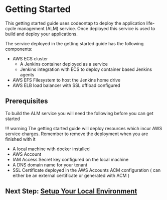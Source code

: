 # Getting Started

This getting started guide uses codeontap to deploy the application life-cycle management (ALM) service. Once deployed this service is used to build and deploy your applications.

The service deployed in the getting started guide has the following components:

- AWS ECS cluster
    - A Jenkins container deployed as a service
    - Jenkins integration with ECS to deploy container based Jenkins agents
- AWS EFS Filesystem to host the Jenkins home drive
- AWS ELB load balancer with SSL offload configured

## Prerequisites

To build the ALM service you will need the following before you can get started

!!! warning
    The getting started guide will deploy resources which incur AWS service charges. Remember to remove the deployment when you are finished with it

- A local machine with docker installed
- AWS Account
- IAM Access Secret key configured on the local machine
- A DNS domain name for your tenant
- SSL Certificate deployed in the AWS Accounts ACM configuration ( can either be an external certificate or generated with ACM )

## Next Step: [Setup Your Local Environment](./local-env-setup.md)